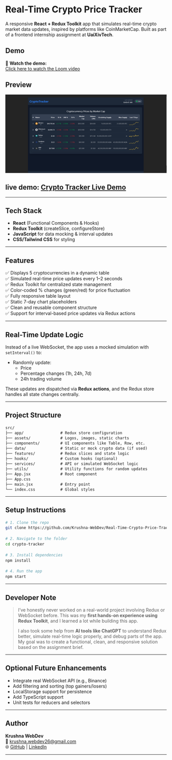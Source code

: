 #  Real-Time Crypto Price Tracker

A responsive **React + Redux Toolkit** app that simulates real-time crypto market data updates, inspired by platforms like CoinMarketCap. Built as part of a frontend internship assignment at **UaiXivTech**.

##  Demo

🎥 **Watch the demo:**  
[Click here to watch the Loom video](https://www.loom.com/share/f2377f5f42c44017a135ff4bc0d3f511)

##  Preview

![Crypto Tracker UI Preview](preview.png)

## live demo: [Crypto Tracker Live Demo](https://crytotracketlive.netlify.app/)


---

##  Tech Stack

- **React** (Functional Components & Hooks)
- **Redux Toolkit** (createSlice, configureStore)
- **JavaScript** for data mocking & interval updates
- **CSS/Tailwind CSS** for styling

---

## Features

✅ Displays 5 cryptocurrencies in a dynamic table  
✅ Simulated real-time price updates every 1–2 seconds  
✅ Redux Toolkit for centralized state management  
✅ Color-coded % changes (green/red) for price fluctuation  
✅ Fully responsive table layout  
✅ Static 7-day chart placeholders  
✅ Clean and reusable component structure  
✅ Support for interval-based price updates via Redux actions

---

## Real-Time Update Logic

Instead of a live WebSocket, the app uses a mocked simulation with `setInterval()` to:

- Randomly update:
  - Price
  - Percentage changes (1h, 24h, 7d)
  - 24h trading volume

These updates are dispatched via **Redux actions**, and the Redux store handles all state changes centrally.

---

##  Project Structure

```
src/
├── app/                # Redux store configuration
├── assets/             # Logos, images, static charts
├── components/         # UI components like Table, Row, etc.
├── data/               # Static or mock crypto data (if used)
├── features/           # Redux slices and state logic
├── hooks/              # Custom hooks (optional)
├── services/           # API or simulated WebSocket logic
├── utils/              # Utility functions for random updates
├── App.jsx             # Root component
├── App.css
├── main.jsx            # Entry point
└── index.css           # Global styles
```

---

##  Setup Instructions

```bash
# 1. Clone the repo
git clone https://github.com/Krushna-WebDev/Real-Time-Crypto-Price-Tracker.git

# 2. Navigate to the folder
cd crypto-tracker

# 3. Install dependencies
npm install

# 4. Run the app
npm start
```

---

##  Developer Note

> I’ve honestly never worked on a real-world project involving Redux or WebSocket before. This was my **first hands-on experience using Redux Toolkit**, and I learned a lot while building this app.
>
> I also took some help from **AI tools like ChatGPT** to understand Redux better, simulate real-time logic properly, and debug parts of the app. My goal was to create a functional, clean, and responsive solution based on the assignment brief.

---

##  Optional Future Enhancements

- Integrate real WebSocket API (e.g., Binance)
- Add filtering and sorting (top gainers/losers)
- LocalStorage support for persistence
- Add TypeScript support
- Unit tests for reducers and selectors

---

##  Author

**Krushna WebDev**  
📧 krushna.webdev26@gmail.com  
🌐 [GitHub](https://github.com/Krushna-WebDev) | [LinkedIn](https://www.linkedin.com/in/krushna-web-dev-2b347b353)

---
